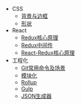 - CSS
  - [背景与边框](CSS/BackgroundAndBorder.md)
  - [形状](CSS/Shape.md)
- React
  - [Redux核心原理](React/Redux-Core.md)
  - [Redux中间件](React/Redux-Middleware.md)
  - [React-Redux核心原理](React/React-Redux.md)
- 工程化
  - [Git常用命令及场景](Engineering/Git.md)
  - [模块化](Engineering/Module.md)
  - [Rollup](Engineering/Rollup.md)
  - [Gulp](Engineering/Gulp.md)
  - [JSON生成器](Engineering/JSONHelper.md)